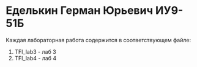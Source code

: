 # Еделькин Герман Юрьевич ИУ9-51Б
Каждая лабораторная работа содержится в соответствующем файле:
1. TFI_lab3 - лаб 3
2. TFI_lab4 - лаб 4
